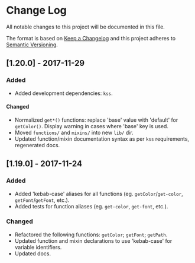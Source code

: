 # Change Log
All notable changes to this project will be documented in this file.

The format is based on [Keep a Changelog](http://keepachangelog.com/) and this project adheres to [Semantic Versioning](http://semver.org/).

## [1.20.0] - 2017-11-29
### Added
- Added development dependencies: `kss`.

#### Changed
- Normalized `get*()` functions: replace 'base' value with 'default' for `getColor()`. Display warning in cases where 'base' key is used.
- Moved `functions/` and `mixins/` into new `lib/` dir.
- Updated function/mixin documentation syntax as per `kss` requirements, regenerated docs.

## [1.19.0] - 2017-11-24
### Added
- Added 'kebab-case' aliases for all functions (eg. `getColor`/`get-color`, `getFont`/`getFont`, etc.).
- Added tests for function aliases (eg. `get-color`, `get-font`, etc.).

### Changed
- Refactored the following functions: `getColor`; `getFont`; `getPath`.
- Updated function and mixin declarations to use 'kebab-case' for variable identifiers.
- Updated docs.
